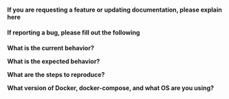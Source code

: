 #### If you are requesting a feature or updating documentation, please explain here

#### If reporting a bug, please fill out the following

**What is the current behavior?**

**What is the expected behavior?**

**What are the steps to reproduce?**

**What version of Docker, docker-compose, and what OS are you using?**
